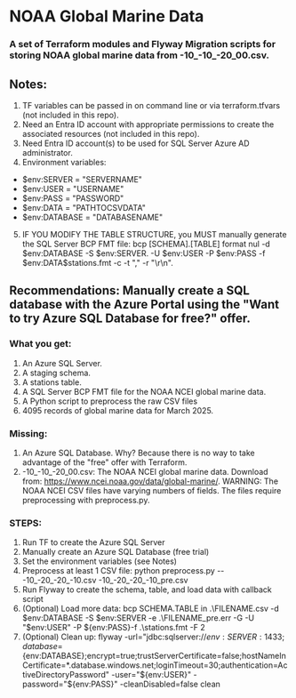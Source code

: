 # NOAA Global Marine Data

### A set of Terraform modules and Flyway Migration scripts for storing NOAA global marine data from -10_-10_-20_00.csv. 

## Notes:
1. TF variables can be passed in on command line or via terraform.tfvars (not included in this repo).
2. Need an Entra ID account with appropriate permissions to create the associated resources (not included in this repo). 
3. Need Entra ID account(s) to be used for SQL Server Azure AD administrator.
4. Environment variables:
  - $env:SERVER = "SERVERNAME"
  - $env:USER = "USERNAME"
  - $env:PASS = "PASSWORD"
  - $env:DATA = "PATHTOCSVDATA"
  - $env:DATABASE = "DATABASENAME"
5. IF YOU MODIFY THE TABLE STRUCTURE, you MUST manually generate the SQL Server BCP FMT file: bcp [SCHEMA].[TABLE] format nul -d $env:DATABASE -S $env:SERVER. -U $env:USER -P $env:PASS -f $env:DATA\$stations.fmt -c -t "," -r "\r\n".

## Recommendations: Manually create a SQL database with the Azure Portal using the "Want to try Azure SQL Database for free?" offer.

### What you get:
1. An Azure SQL Server.
2. A staging schema.
3. A stations table.
4. A SQL Server BCP FMT file for the NOAA NCEI global marine data.
4. A Python script to preprocess the raw CSV files
5. 4095 records of global marine data for March 2025. 

### Missing:
1. An Azure SQL Database. Why? Because there is no way to take advantage of the "free" offer with Terraform.
2. -10_-10_-20_00.csv: The NOAA NCEI global marine data. Download from: https://www.ncei.noaa.gov/data/global-marine/. WARNING: The NOAA NCEI CSV files have varying numbers of fields. The files require preprocessing with preprocess.py.

### STEPS:
1. Run TF to create the Azure SQL Server
2. Manually create an Azure SQL Database (free trial)
3. Set the environment variables (see Notes)
4. Preprocess at least 1 CSV file: python preprocess.py -- -10_-20_-20_-10.csv -10_-20_-20_-10_pre.csv
5. Run Flyway to create the schema, table, and load data with callback script
6. (Optional) Load more data: bcp SCHEMA.TABLE in .\FILENAME.csv -d $env:DATABASE -S $env:SERVER -e .\FILENAME_pre.err -G -U "$env:USER" -P ${env:PASS}-f .\stations.fmt -F 2
7. (Optional) Clean up: flyway -url="jdbc:sqlserver://${env:SERVER}:1433;database=${env:DATABASE};encrypt=true;trustServerCertificate=false;hostNameInCertificate=*.database.windows.net;loginTimeout=30;authentication=ActiveDirectoryPassword" -user="${env:USER}" -password="${env:PASS}" -cleanDisabled=false clean

